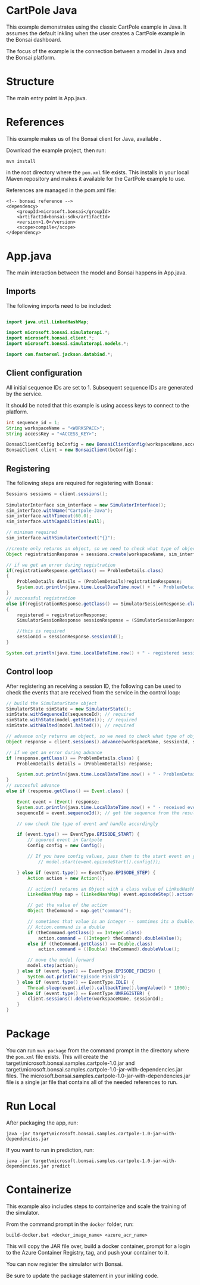 # CartPole Java
This example demonstrates using the classic CartPole example in Java. It assumes the default inkling when the user creates a CartPole example in the Bonsai dashboard.

The focus of the example is the connection between a model in Java and the Bonsai platform. 


# Structure

The main entry point is App.java.

# References
This example makes us of the Bonsai client for Java, available <here>.

Download the example project, then run:

```
mvn install 
```

in the root directory where the `pom.xml` file exists. This installs in your local Maven repository and makes it available for the CartPole example to use.

References are managed in the pom.xml file:
```
<!-- bonsai reference -->
<dependency>
    <groupId>microsoft.bonsai</groupId>
    <artifactId>bonsai-sdk</artifactId>
    <version>1.0</version>
    <scope>compile</scope>
</dependency>

```

# App.java 
The main interaction between the model and Bonsai happens in App.java.

## Imports

The following imports need to be included:

```java

import java.util.LinkedHashMap;

import microsoft.bonsai.simulatorapi.*;
import microsoft.bonsai.client.*;
import microsoft.bonsai.simulatorapi.models.*;

import com.fasterxml.jackson.databind.*;
```

## Client configuration

All initial sequence IDs are set to 1. Subsequent sequence IDs are generated by the service.

It should be noted that this example is using access keys to connect to the platform.

```java
int sequence_id = 1;
String workspaceName = "<WORKSPACE>";
String accessKey = "<ACCESS_KEY>";

BonsaiClientConfig bcConfig = new BonsaiClientConfig(workspaceName,accessKey);
BonsaiClient client = new BonsaiClient(bcConfig);

```

## Registering

The following steps are required for registering with Bonsai:

```java
Sessions sessions = client.sessions();
                
SimulatorInterface sim_interface = new SimulatorInterface();
sim_interface.withName("Cartpole-Java");
sim_interface.withTimeout(60.0);
sim_interface.withCapabilities(null);

// minimum required
sim_interface.withSimulatorContext("{}");

//create only returns an object, so we need to check what type of object
Object registrationResponse = sessions.create(workspaceName, sim_interface);

// if we get an error during registration
if(registrationResponse.getClass() == ProblemDetails.class)
{
    ProblemDetails details = (ProblemDetails)registrationResponse;
    System.out.println(java.time.LocalDateTime.now() + " - ProblemDetails - " +  details.title());
}
// successful registration
else if(registrationResponse.getClass() == SimulatorSessionResponse.class)
{
    registered = registrationResponse;
    SimulatorSessionResponse sessionResponse = (SimulatorSessionResponse)registrationResponse;

    //this is required
    sessionId = sessionResponse.sessionId();
}

System.out.println(java.time.LocalDateTime.now() + " - registered session " + sessionId);
```

## Control loop
After registering an receiving a session ID, the following can be used to check the events that are received from the service in the control loop:

```java
// build the SimulatorState object
SimulatorState simState = new SimulatorState();
simState.withSequenceId(sequenceId); // required
simState.withState(model.getState()); // required
simState.withHalted(model.halted()); // required

// advance only returns an object, so we need to check what type of object
Object response = client.sessions().advance(workspaceName, sessionId, simState);

// if we get an error during advance
if (response.getClass() == ProblemDetails.class) {
    ProblemDetails details = (ProblemDetails) response;

    System.out.println(java.time.LocalDateTime.now() + " - ProblemDetails - " + details.title());
}
// succesful advance
else if (response.getClass() == Event.class) {

    Event event = (Event) response;
    System.out.println(java.time.LocalDateTime.now() + " - received event: " + event.type());
    sequenceId = event.sequenceId(); // get the sequence from the result

    // now check the type of event and handle accordingly

    if (event.type() == EventType.EPISODE_START) {
        // ignored event in Cartpole
        Config config = new Config();

        // If you have config values, pass them to the start event on your model:
            // model.start(event.episodeStart().config());

    } else if (event.type() == EventType.EPISODE_STEP) {
        Action action = new Action();

        // action() returns an Object with a class value of LinkedHashMap
        LinkedHashMap map = (LinkedHashMap) event.episodeStep().action();

        // get the value of the action
        Object theCommand = map.get("command");

        // sometimes that value is an integer -- somtimes its a double. in either case,
        // Action.command is a double
        if (theCommand.getClass() == Integer.class)
            action.command = ((Integer) theCommand).doubleValue();
        else if (theCommand.getClass() == Double.class)
            action.command = ((Double) theCommand).doubleValue();

        // move the model forward
        model.step(action);
    } else if (event.type() == EventType.EPISODE_FINISH) {
        System.out.println("Episode Finish");
    } else if (event.type() == EventType.IDLE) {
        Thread.sleep(event.idle().callbackTime().longValue() * 1000);
    } else if (event.type() == EventType.UNREGISTER) {
        client.sessions().delete(workspaceName, sessionId);
    }
}

```

# Package

You can run `mvn package` from the command prompt in the directory where the `pom.xml` file exists. This will create the target\microsoft.bonsai.samples.cartpole-1.0.jar and target\microsoft.bonsai.samples.cartpole-1.0-jar-with-dependencies.jar files. The microsoft.bonsai.samples.cartpole-1.0-jar-with-dependencies.jar file is a single jar file that contains all of the needed references to run.

# Run Local

After packaging the app, run:

```
java -jar target\microsoft.bonsai.samples.cartpole-1.0-jar-with-dependencies.jar
```

If you want to run in prediction, run:

```
java -jar target\microsoft.bonsai.samples.cartpole-1.0-jar-with-dependencies.jar predict
```

# Containerize
This example also includes steps to containerize and scale the training of the simulator.

From the command prompt in the `docker` folder, run:

```
build-docker.bat <docker_image_name> <azure_acr_name>
```

This will copy the JAR file over, build a docker container, prompt for a login to the Azure Container Registry, tag, and push your container to it.

You can now register the simulator with Bonsai.

Be sure to update the package statement in your inkling code.
